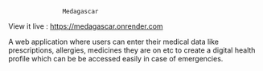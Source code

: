                    Medagascar
View it live : https://medagascar.onrender.com

A web application where users can enter their medical data like prescriptions, allergies, medicines they are on etc to create a digital health profile which can be be accessed easily in case of emergencies.
